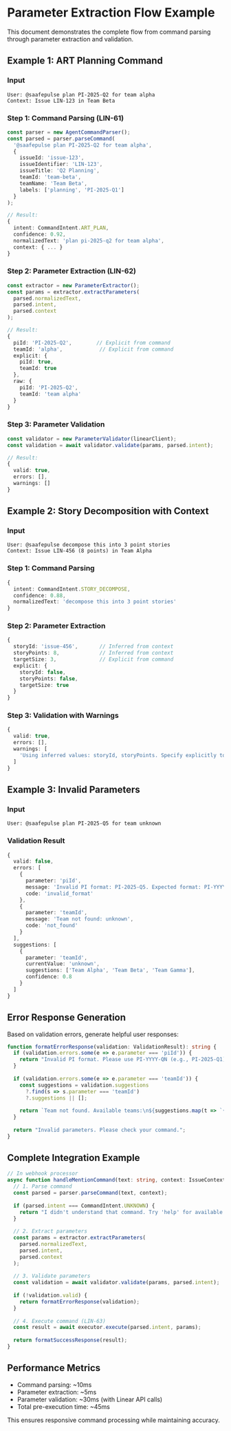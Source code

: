 # Parameter Extraction Flow Example

This document demonstrates the complete flow from command parsing through parameter extraction and validation.

## Example 1: ART Planning Command

### Input
```
User: @saafepulse plan PI-2025-Q2 for team alpha
Context: Issue LIN-123 in Team Beta
```

### Step 1: Command Parsing (LIN-61)
```typescript
const parser = new AgentCommandParser();
const parsed = parser.parseCommand(
  '@saafepulse plan PI-2025-Q2 for team alpha',
  {
    issueId: 'issue-123',
    issueIdentifier: 'LIN-123',
    issueTitle: 'Q2 Planning',
    teamId: 'team-beta',
    teamName: 'Team Beta',
    labels: ['planning', 'PI-2025-Q1']
  }
);

// Result:
{
  intent: CommandIntent.ART_PLAN,
  confidence: 0.92,
  normalizedText: 'plan pi-2025-q2 for team alpha',
  context: { ... }
}
```

### Step 2: Parameter Extraction (LIN-62)
```typescript
const extractor = new ParameterExtractor();
const params = extractor.extractParameters(
  parsed.normalizedText,
  parsed.intent,
  parsed.context
);

// Result:
{
  piId: 'PI-2025-Q2',        // Explicit from command
  teamId: 'alpha',            // Explicit from command
  explicit: {
    piId: true,
    teamId: true
  },
  raw: {
    piId: 'PI-2025-Q2',
    teamId: 'team alpha'
  }
}
```

### Step 3: Parameter Validation
```typescript
const validator = new ParameterValidator(linearClient);
const validation = await validator.validate(params, parsed.intent);

// Result:
{
  valid: true,
  errors: [],
  warnings: []
}
```

## Example 2: Story Decomposition with Context

### Input
```
User: @saafepulse decompose this into 3 point stories
Context: Issue LIN-456 (8 points) in Team Alpha
```

### Step 1: Command Parsing
```typescript
{
  intent: CommandIntent.STORY_DECOMPOSE,
  confidence: 0.88,
  normalizedText: 'decompose this into 3 point stories'
}
```

### Step 2: Parameter Extraction
```typescript
{
  storyId: 'issue-456',       // Inferred from context
  storyPoints: 8,             // Inferred from context
  targetSize: 3,              // Explicit from command
  explicit: {
    storyId: false,
    storyPoints: false,
    targetSize: true
  }
}
```

### Step 3: Validation with Warnings
```typescript
{
  valid: true,
  errors: [],
  warnings: [
    'Using inferred values: storyId, storyPoints. Specify explicitly to override.'
  ]
}
```

## Example 3: Invalid Parameters

### Input
```
User: @saafepulse plan PI-2025-Q5 for team unknown
```

### Validation Result
```typescript
{
  valid: false,
  errors: [
    {
      parameter: 'piId',
      message: 'Invalid PI format: PI-2025-Q5. Expected format: PI-YYYY-QN',
      code: 'invalid_format'
    },
    {
      parameter: 'teamId',
      message: 'Team not found: unknown',
      code: 'not_found'
    }
  ],
  suggestions: [
    {
      parameter: 'teamId',
      currentValue: 'unknown',
      suggestions: ['Team Alpha', 'Team Beta', 'Team Gamma'],
      confidence: 0.8
    }
  ]
}
```

## Error Response Generation

Based on validation errors, generate helpful user responses:

```typescript
function formatErrorResponse(validation: ValidationResult): string {
  if (validation.errors.some(e => e.parameter === 'piId')) {
    return "Invalid PI format. Please use PI-YYYY-QN (e.g., PI-2025-Q1)";
  }
  
  if (validation.errors.some(e => e.parameter === 'teamId')) {
    const suggestions = validation.suggestions
      ?.find(s => s.parameter === 'teamId')
      ?.suggestions || [];
      
    return `Team not found. Available teams:\n${suggestions.map(t => `• ${t}`).join('\n')}`;
  }
  
  return "Invalid parameters. Please check your command.";
}
```

## Complete Integration Example

```typescript
// In webhook processor
async function handleMentionCommand(text: string, context: IssueContext) {
  // 1. Parse command
  const parsed = parser.parseCommand(text, context);
  
  if (parsed.intent === CommandIntent.UNKNOWN) {
    return "I didn't understand that command. Try 'help' for available commands.";
  }
  
  // 2. Extract parameters
  const params = extractor.extractParameters(
    parsed.normalizedText,
    parsed.intent,
    parsed.context
  );
  
  // 3. Validate parameters
  const validation = await validator.validate(params, parsed.intent);
  
  if (!validation.valid) {
    return formatErrorResponse(validation);
  }
  
  // 4. Execute command (LIN-63)
  const result = await executor.execute(parsed.intent, params);
  
  return formatSuccessResponse(result);
}
```

## Performance Metrics

- Command parsing: ~10ms
- Parameter extraction: ~5ms
- Parameter validation: ~30ms (with Linear API calls)
- Total pre-execution time: ~45ms

This ensures responsive command processing while maintaining accuracy.